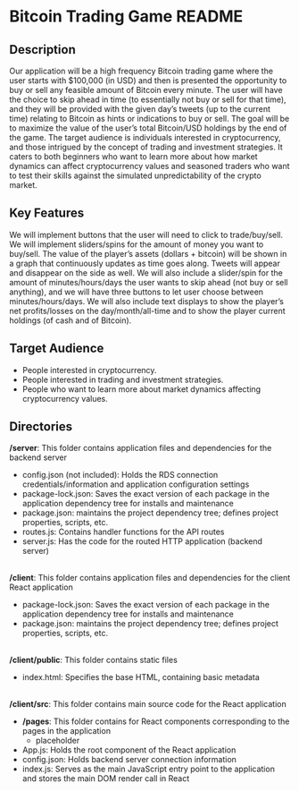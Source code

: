 # Bitcoin Trading Game README
## Description
Our application will be a high frequency Bitcoin trading game where the user starts with $100,000 (in
USD) and then is presented the opportunity to buy or sell any feasible amount of Bitcoin every minute. The user will have the
choice to skip ahead in time (to essentially not buy or sell for that time), and they will be provided with the given day’s
tweets (up to the current time) relating to Bitcoin as hints or indications to buy or sell. The goal will be to maximize
the value of the user’s total Bitcoin/USD holdings by the end of the game. The target audience is individuals interested
in cryptocurrency, and those intrigued by the concept of trading and investment strategies. It caters to both beginners
who want to learn more about how market dynamics can affect cryptocurrency values and seasoned traders who want
to test their skills against the simulated unpredictability of the crypto market.

## Key Features
We will implement buttons that the user will need to click to trade/buy/sell. We will implement sliders/spins for the
amount of money you want to buy/sell. The value of the player’s assets (dollars + bitcoin) will be shown in a graph
that continuously updates as time goes along. Tweets will appear and disappear on the side as well. We will also
include a slider/spin for the amount of minutes/hours/days the user wants to skip ahead (not buy or sell anything),
and we will have three buttons to let user choose between minutes/hours/days. We will also include text displays to
show the player’s net profits/losses on the day/month/all-time and to show the player current holdings (of cash and of
Bitcoin).

## Target Audience
- People interested in cryptocurrency.
- People interested in trading and investment strategies.
- People who want to learn more about market dynamics affecting cryptocurrency values.

## Directories
**/server**: This folder contains application files and dependencies for the backend server
- config.json (not included): Holds the RDS connection credentials/information and application configuration settings
- package-lock.json: Saves the exact version of each package in the application dependency tree for installs and maintenance
- package.json: maintains the project dependency tree; defines project properties, scripts, etc.
- routes.js: Contains handler functions for the API routes
- server.js: Has the code for the routed HTTP application (backend server)
<br><br>

**/client**: This folder contains application files and dependencies for the client React application
- package-lock.json: Saves the exact version of each package in the application dependency tree for installs and maintenance
- package.json: maintains the project dependency tree; defines project properties, scripts, etc.
<br><br>

**/client/public**: This folder contains static files
- index.html: Specifies the base HTML, containing basic metadata
<br><br>

**/client/src**: This folder contains main source code for the React application
- **/pages**: This folder contains for React components corresponding to the pages in the application
	- placeholder
- App.js: Holds the root component of the React application
- config.json: Holds backend server connection information
- index.js: Serves as the main JavaScript entry point to the application and stores the main DOM render call in React
